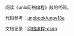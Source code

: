 
阅读《unix网络编程》敲的代码。

代码参考：[unpbook/unpv13e](https://github.com/unpbook/unpv13e)

文档记录：[网络编程-csdn](https://blog.csdn.net/sinat_38816924/category_9811371.html)